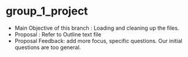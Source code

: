 # group_1_project
* Main Objective of this branch : Loading and cleaning up the files.
* Proposal : Refer to Outline text file
* Proposal Feedback: add more focus, specific questions. Our initial questions are too general.

